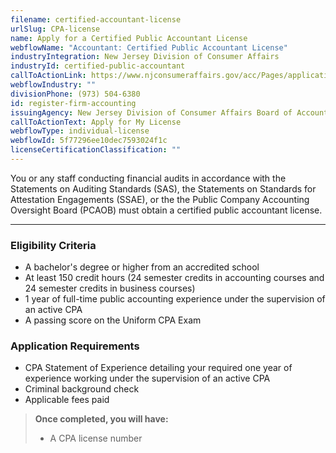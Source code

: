 ```yaml
---
filename: certified-accountant-license
urlSlug: CPA-license
name: Apply for a Certified Public Accountant License
webflowName: "Accountant: Certified Public Accountant License"
industryIntegration: New Jersey Division of Consumer Affairs
industryId: certified-public-accountant
callToActionLink: https://www.njconsumeraffairs.gov/acc/Pages/applications.aspx
webflowIndustry: ""
divisionPhone: (973) 504-6380
id: register-firm-accounting
issuingAgency: New Jersey Division of Consumer Affairs Board of Accountancy
callToActionText: Apply for My License
webflowType: individual-license
webflowId: 5f77296ee10dec7593024f1c
licenseCertificationClassification: ""
---
```

You or any staff conducting financial audits in accordance with the Statements on Auditing Standards (SAS), the Statements on Standards for Attestation Engagements (SSAE), or the the Public Company Accounting
Oversight Board (PCAOB) must obtain a certified public accountant license.

- - -

### Eligibility Criteria

* A bachelor's degree or higher from an accredited school
* At least 150 credit hours (24 semester credits in accounting courses and 24 semester credits in business courses)
* 1 year of full-time public accounting experience under the supervision of an active CPA
* A passing score on the Uniform CPA Exam

### Application Requirements

* CPA Statement of Experience detailing your required one year of experience working under the supervision of an active CPA
* Criminal background check
* Applicable fees paid

> **Once completed, you will have:**
>
> * A CPA license number